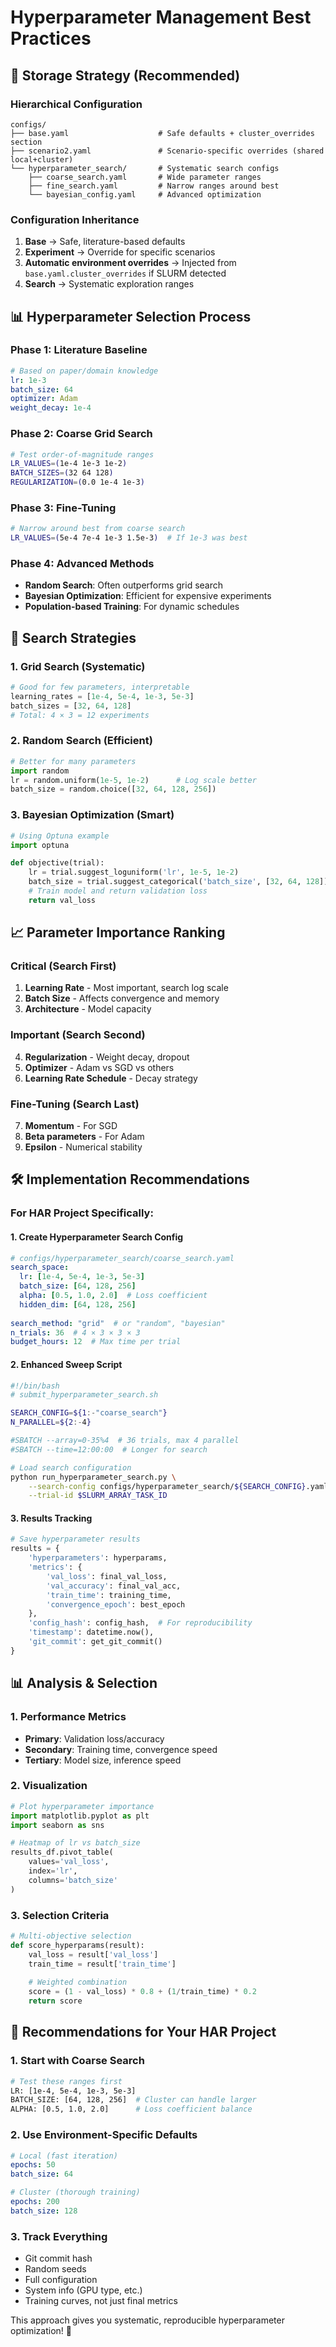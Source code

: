# Hyperparameter Management Best Practices

## 🎯 Storage Strategy (Recommended)

### Hierarchical Configuration
```
configs/
├── base.yaml                    # Safe defaults + cluster_overrides section
├── scenario2.yaml               # Scenario-specific overrides (shared local+cluster)
└── hyperparameter_search/       # Systematic search configs
    ├── coarse_search.yaml       # Wide parameter ranges
    ├── fine_search.yaml         # Narrow ranges around best
    └── bayesian_config.yaml     # Advanced optimization
```

### Configuration Inheritance
1. **Base** → Safe, literature-based defaults
2. **Experiment** → Override for specific scenarios
3. **Automatic environment overrides** → Injected from `base.yaml.cluster_overrides` if SLURM detected
4. **Search** → Systematic exploration ranges

## 📊 Hyperparameter Selection Process

### Phase 1: Literature Baseline
```yaml
# Based on paper/domain knowledge
lr: 1e-3
batch_size: 64
optimizer: Adam
weight_decay: 1e-4
```

### Phase 2: Coarse Grid Search
```bash
# Test order-of-magnitude ranges
LR_VALUES=(1e-4 1e-3 1e-2)
BATCH_SIZES=(32 64 128)
REGULARIZATION=(0.0 1e-4 1e-3)
```

### Phase 3: Fine-Tuning
```bash
# Narrow around best from coarse search
LR_VALUES=(5e-4 7e-4 1e-3 1.5e-3)  # If 1e-3 was best
```

### Phase 4: Advanced Methods
- **Random Search**: Often outperforms grid search
- **Bayesian Optimization**: Efficient for expensive experiments
- **Population-based Training**: For dynamic schedules

## 🔬 Search Strategies

### 1. Grid Search (Systematic)
```python
# Good for few parameters, interpretable
learning_rates = [1e-4, 5e-4, 1e-3, 5e-3]
batch_sizes = [32, 64, 128]
# Total: 4 × 3 = 12 experiments
```

### 2. Random Search (Efficient)
```python
# Better for many parameters
import random
lr = random.uniform(1e-5, 1e-2)      # Log scale better
batch_size = random.choice([32, 64, 128, 256])
```

### 3. Bayesian Optimization (Smart)
```python
# Using Optuna example
import optuna

def objective(trial):
    lr = trial.suggest_loguniform('lr', 1e-5, 1e-2)
    batch_size = trial.suggest_categorical('batch_size', [32, 64, 128])
    # Train model and return validation loss
    return val_loss
```

## 📈 Parameter Importance Ranking

### Critical (Search First)
1. **Learning Rate** - Most important, search log scale
2. **Batch Size** - Affects convergence and memory
3. **Architecture** - Model capacity

### Important (Search Second)  
4. **Regularization** - Weight decay, dropout
5. **Optimizer** - Adam vs SGD vs others
6. **Learning Rate Schedule** - Decay strategy

### Fine-Tuning (Search Last)
7. **Momentum** - For SGD
8. **Beta parameters** - For Adam
9. **Epsilon** - Numerical stability

## 🛠️ Implementation Recommendations

### For HAR Project Specifically:

#### 1. Create Hyperparameter Search Config
```yaml
# configs/hyperparameter_search/coarse_search.yaml
search_space:
  lr: [1e-4, 5e-4, 1e-3, 5e-3]
  batch_size: [64, 128, 256]
  alpha: [0.5, 1.0, 2.0]  # Loss coefficient
  hidden_dim: [64, 128, 256]
  
search_method: "grid"  # or "random", "bayesian"
n_trials: 36  # 4 × 3 × 3 × 3
budget_hours: 12  # Max time per trial
```

#### 2. Enhanced Sweep Script
```bash
#!/bin/bash
# submit_hyperparameter_search.sh

SEARCH_CONFIG=${1:-"coarse_search"}
N_PARALLEL=${2:-4}

#SBATCH --array=0-35%4  # 36 trials, max 4 parallel
#SBATCH --time=12:00:00  # Longer for search

# Load search configuration
python run_hyperparameter_search.py \
    --search-config configs/hyperparameter_search/${SEARCH_CONFIG}.yaml \
    --trial-id $SLURM_ARRAY_TASK_ID
```

#### 3. Results Tracking
```python
# Save hyperparameter results
results = {
    'hyperparameters': hyperparams,
    'metrics': {
        'val_loss': final_val_loss,
        'val_accuracy': final_val_acc,
        'train_time': training_time,
        'convergence_epoch': best_epoch
    },
    'config_hash': config_hash,  # For reproducibility
    'timestamp': datetime.now(),
    'git_commit': get_git_commit()
}
```

## 📊 Analysis & Selection

### 1. Performance Metrics
- **Primary**: Validation loss/accuracy
- **Secondary**: Training time, convergence speed
- **Tertiary**: Model size, inference speed

### 2. Visualization
```python
# Plot hyperparameter importance
import matplotlib.pyplot as plt
import seaborn as sns

# Heatmap of lr vs batch_size
results_df.pivot_table(
    values='val_loss', 
    index='lr', 
    columns='batch_size'
)
```

### 3. Selection Criteria
```python
# Multi-objective selection
def score_hyperparams(result):
    val_loss = result['val_loss']
    train_time = result['train_time']
    
    # Weighted combination
    score = (1 - val_loss) * 0.8 + (1/train_time) * 0.2
    return score
```

## 🎯 Recommendations for Your HAR Project

### 1. Start with Coarse Search
```bash
# Test these ranges first
LR: [1e-4, 5e-4, 1e-3, 5e-3]
BATCH_SIZE: [64, 128, 256]  # Cluster can handle larger
ALPHA: [0.5, 1.0, 2.0]      # Loss coefficient balance
```

### 2. Use Environment-Specific Defaults
```yaml
# Local (fast iteration)
epochs: 50
batch_size: 64

# Cluster (thorough training)  
epochs: 200
batch_size: 128
```

### 3. Track Everything
- Git commit hash
- Random seeds
- Full configuration
- System info (GPU type, etc.)
- Training curves, not just final metrics

This approach gives you systematic, reproducible hyperparameter optimization! 🚀